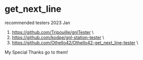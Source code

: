 # get_next_line

recommended testers 2023 Jan

1. https://github.com/Tripouille/gnlTester \
2. https://github.com/kodpe/gnl-station-tester \
3. https://github.com/Othello42/Othello42-get_next_line-tester \

My Special Thanks go to them!
